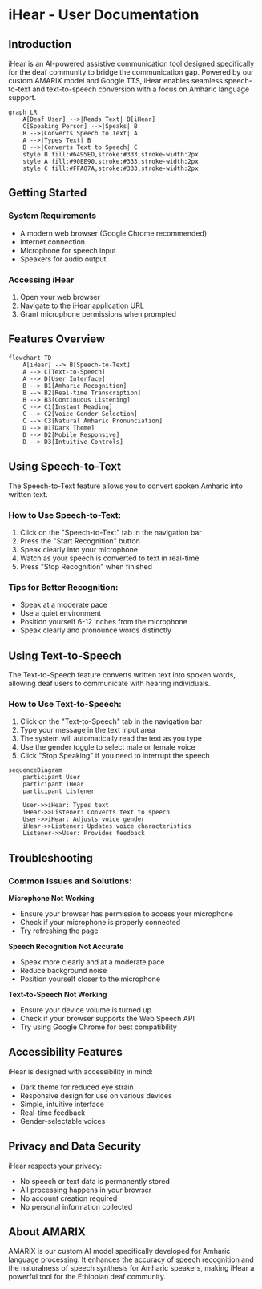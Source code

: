 # iHear - User Documentation

## Introduction

iHear is an AI-powered assistive communication tool designed specifically for the deaf community to bridge the communication gap. Powered by our custom AMARIX model and Google TTS, iHear enables seamless speech-to-text and text-to-speech conversion with a focus on Amharic language support.

```mermaid
graph LR
    A[Deaf User] -->|Reads Text| B[iHear]
    C[Speaking Person] -->|Speaks| B
    B -->|Converts Speech to Text| A
    A -->|Types Text| B
    B -->|Converts Text to Speech| C
    style B fill:#6495ED,stroke:#333,stroke-width:2px
    style A fill:#90EE90,stroke:#333,stroke-width:2px
    style C fill:#FFA07A,stroke:#333,stroke-width:2px
```

## Getting Started

### System Requirements
- A modern web browser (Google Chrome recommended)
- Internet connection
- Microphone for speech input
- Speakers for audio output

### Accessing iHear
1. Open your web browser
2. Navigate to the iHear application URL
3. Grant microphone permissions when prompted

## Features Overview

```mermaid
flowchart TD
    A[iHear] --> B[Speech-to-Text]
    A --> C[Text-to-Speech]
    A --> D[User Interface]
    B --> B1[Amharic Recognition]
    B --> B2[Real-time Transcription]
    B --> B3[Continuous Listening]
    C --> C1[Instant Reading]
    C --> C2[Voice Gender Selection]
    C --> C3[Natural Amharic Pronunciation]
    D --> D1[Dark Theme]
    D --> D2[Mobile Responsive]
    D --> D3[Intuitive Controls]
```

## Using Speech-to-Text

The Speech-to-Text feature allows you to convert spoken Amharic into written text.

### How to Use Speech-to-Text:

1. Click on the "Speech-to-Text" tab in the navigation bar
2. Press the "Start Recognition" button
3. Speak clearly into your microphone
4. Watch as your speech is converted to text in real-time
5. Press "Stop Recognition" when finished

### Tips for Better Recognition:
- Speak at a moderate pace
- Use a quiet environment
- Position yourself 6-12 inches from the microphone
- Speak clearly and pronounce words distinctly

## Using Text-to-Speech

The Text-to-Speech feature converts written text into spoken words, allowing deaf users to communicate with hearing individuals.

### How to Use Text-to-Speech:

1. Click on the "Text-to-Speech" tab in the navigation bar
2. Type your message in the text input area
3. The system will automatically read the text as you type
4. Use the gender toggle to select male or female voice
5. Click "Stop Speaking" if you need to interrupt the speech

```mermaid
sequenceDiagram
    participant User
    participant iHear
    participant Listener
    
    User->>iHear: Types text
    iHear->>Listener: Converts text to speech
    User->>iHear: Adjusts voice gender
    iHear->>Listener: Updates voice characteristics
    Listener->>User: Provides feedback
```

## Troubleshooting

### Common Issues and Solutions:

**Microphone Not Working**
- Ensure your browser has permission to access your microphone
- Check if your microphone is properly connected
- Try refreshing the page

**Speech Recognition Not Accurate**
- Speak more clearly and at a moderate pace
- Reduce background noise
- Position yourself closer to the microphone

**Text-to-Speech Not Working**
- Ensure your device volume is turned up
- Check if your browser supports the Web Speech API
- Try using Google Chrome for best compatibility

## Accessibility Features

iHear is designed with accessibility in mind:

- Dark theme for reduced eye strain
- Responsive design for use on various devices
- Simple, intuitive interface
- Real-time feedback
- Gender-selectable voices

## Privacy and Data Security

iHear respects your privacy:

- No speech or text data is permanently stored
- All processing happens in your browser
- No account creation required
- No personal information collected

## About AMARIX

AMARIX is our custom AI model specifically developed for Amharic language processing. It enhances the accuracy of speech recognition and the naturalness of speech synthesis for Amharic speakers, making iHear a powerful tool for the Ethiopian deaf community. 